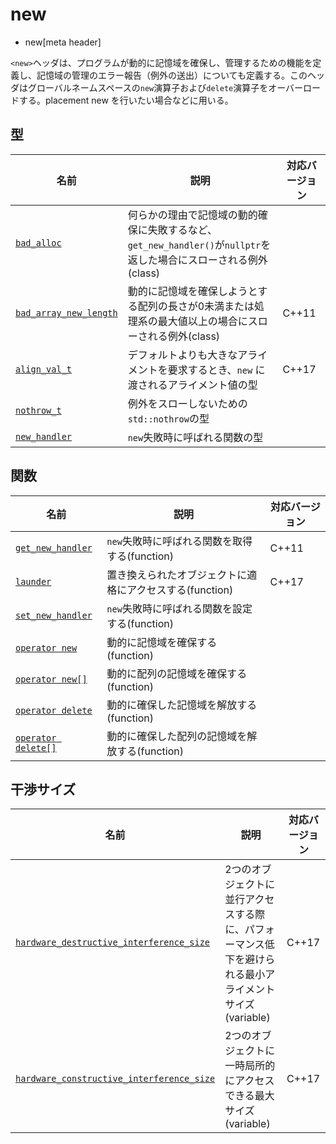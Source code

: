 # new
* new[meta header]

`<new>`ヘッダは、プログラムが動的に記憶域を確保し、管理するための機能を定義し、記憶域の管理のエラー報告（例外の送出）についても定義する。このヘッダはグローバルネームスペースの`new`演算子および`delete`演算子をオーバーロードする。placement new を行いたい場合などに用いる。


## 型

| 名前 | 説明 | 対応バージョン |
|-----------------------------------|-------------------------------------------------|-------|
| [`bad_alloc`](new/bad_alloc.md) | 何らかの理由で記憶域の動的確保に失敗するなど、`get_new_handler()`が`nullptr`を返した場合にスローされる例外(class) | |
| [`bad_array_new_length`](new/bad_array_new_length.md) | 動的に記憶域を確保しようとする配列の長さが0未満または処理系の最大値以上の場合にスローされる例外(class) | C++11 |
| [`align_val_t`](new/align_val_t.md) | デフォルトよりも大きなアライメントを要求するとき、`new` に渡されるアライメント値の型 | C++17 |
| [`nothrow_t`](new/nothrow_t.md) | 例外をスローしないための`std::nothrow`の型 | |
| [`new_handler`](new/new_handler.md) | `new`失敗時に呼ばれる関数の型 | |


## 関数

| 名前                                          | 説明                                           | 対応バージョン |
|-----------------------------------------------|------------------------------------------------|----------------|
| [`get_new_handler`](new/get_new_handler.md) | `new`失敗時に呼ばれる関数を取得する(function)  | C++11          |
| [`launder`](new/launder.md)   | 置き換えられたオブジェクトに適格にアクセスする(function) | C++17          |
| [`set_new_handler`](new/set_new_handler.md) | `new`失敗時に呼ばれる関数を設定する(function)  |                |
| [`operator new`](new/op_new.md)             | 動的に記憶域を確保する(function)               |                |
| [`operator new[]`](new/op_new[].md)         | 動的に配列の記憶域を確保する(function)         |                |
| [`operator delete`](new/op_delete.md)       | 動的に確保した記憶域を解放する(function)       |                |
| [`operator delete[]`](new/op_delete[].md)   | 動的に確保した配列の記憶域を解放する(function) |                |


## 干渉サイズ

| 名前 | 説明 | 対応バージョン |
|------|------|----------------|
| [`hardware_destructive_interference_size`](new/hardware_destructive_interference_size.md) | 2つのオブジェクトに並行アクセスする際に、パフォーマンス低下を避けられる最小アライメントサイズ (variable) | C++17 |
| [`hardware_constructive_interference_size`](new/hardware_constructive_interference_size.md) | 2つのオブジェクトに一時局所的にアクセスできる最大サイズ (variable) | C++17 |

